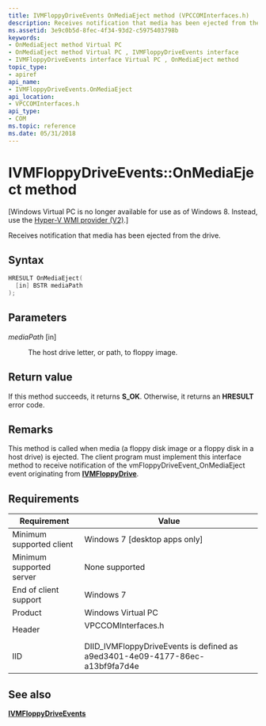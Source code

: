 ```yaml
---
title: IVMFloppyDriveEvents OnMediaEject method (VPCCOMInterfaces.h)
description: Receives notification that media has been ejected from the drive.
ms.assetid: 3e9c0b5d-8fec-4f34-93d2-c5975403798b
keywords:
- OnMediaEject method Virtual PC
- OnMediaEject method Virtual PC , IVMFloppyDriveEvents interface
- IVMFloppyDriveEvents interface Virtual PC , OnMediaEject method
topic_type:
- apiref
api_name:
- IVMFloppyDriveEvents.OnMediaEject
api_location:
- VPCCOMInterfaces.h
api_type:
- COM
ms.topic: reference
ms.date: 05/31/2018
---
```


# IVMFloppyDriveEvents::OnMediaEject method

\[Windows Virtual PC is no longer available for use as of Windows 8. Instead, use the [Hyper-V WMI provider (V2)](/windows/desktop/HyperV_v2/windows-virtualization-portal).\]

Receives notification that media has been ejected from the drive.

## Syntax


```C++
HRESULT OnMediaEject(
  [in] BSTR mediaPath
);
```



## Parameters

<dl> <dt>

*mediaPath* \[in\]
</dt> <dd>

The host drive letter, or path, to floppy image.

</dd> </dl>

## Return value

If this method succeeds, it returns **S\_OK**. Otherwise, it returns an **HRESULT** error code.

## Remarks

This method is called when media (a floppy disk image or a floppy disk in a host drive) is ejected. The client program must implement this interface method to receive notification of the vmFloppyDriveEvent\_OnMediaEject event originating from [**IVMFloppyDrive**](ivmfloppydrive.md).

## Requirements



| Requirement | Value |
|-------------------------------------|-----------------------------------------------------------------------------------------------|
| Minimum supported client<br/> | Windows 7 \[desktop apps only\]<br/>                                                    |
| Minimum supported server<br/> | None supported<br/>                                                                     |
| End of client support<br/>    | Windows 7<br/>                                                                          |
| Product<br/>                  | Windows Virtual PC<br/>                                                                 |
| Header<br/>                   | <dl> <dt>VPCCOMInterfaces.h</dt> </dl> |
| IID<br/>                      | DIID\_IVMFloppyDriveEvents is defined as a9ed3401-4e09-4177-86ec-a13bf9fa7d4e<br/>      |



## See also

<dl> <dt>

[**IVMFloppyDriveEvents**](ivmfloppydriveevents.md)
</dt> </dl>

 

